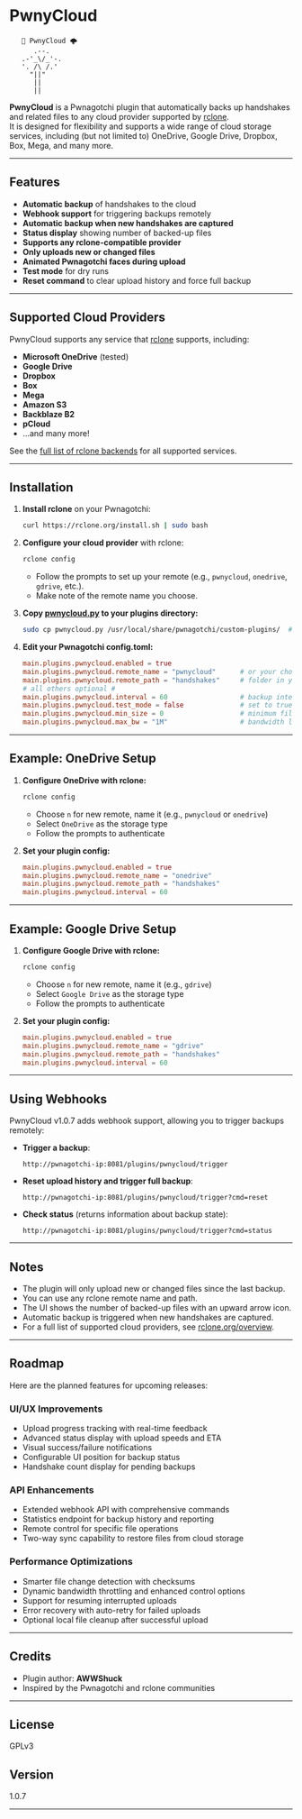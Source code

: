 # PwnyCloud

```
   🌈 PwnyCloud 🌩️
      .--.
   .-'_\/_'-.  
   '. /\ /.'  
     "||"
      ||
      ||
```

**PwnyCloud** is a Pwnagotchi plugin that automatically backs up handshakes and related files to any cloud provider supported by [rclone](https://rclone.org/).  
It is designed for flexibility and supports a wide range of cloud storage services, including (but not limited to) OneDrive, Google Drive, Dropbox, Box, Mega, and many more.

---

## Features

- **Automatic backup** of handshakes to the cloud
- **Webhook support** for triggering backups remotely
- **Automatic backup when new handshakes are captured**
- **Status display** showing number of backed-up files
- **Supports any rclone-compatible provider**
- **Only uploads new or changed files**
- **Animated Pwnagotchi faces during upload**
- **Test mode** for dry runs
- **Reset command** to clear upload history and force full backup

---

## Supported Cloud Providers

PwnyCloud supports any service that [rclone](https://rclone.org/) supports, including:

- **Microsoft OneDrive** (tested)
- **Google Drive**
- **Dropbox**
- **Box**
- **Mega**
- **Amazon S3**
- **Backblaze B2**
- **pCloud**
- ...and many more!

See the [full list of rclone backends](https://rclone.org/overview/) for all supported services.

---

## Installation

1. **Install rclone** on your Pwnagotchi:
    ```sh
    curl https://rclone.org/install.sh | sudo bash
    ```

2. **Configure your cloud provider** with rclone:
    ```sh
    rclone config
    ```
    - Follow the prompts to set up your remote (e.g., `pwnycloud`, `onedrive`, `gdrive`, etc.).
    - Make note of the remote name you choose.

3. **Copy [pwnycloud.py](http://_vscodecontentref_/1) to your plugins directory:**
    ```sh
    sudo cp pwnycloud.py /usr/local/share/pwnagotchi/custom-plugins/  # updated path for custom plugins
    ```

4. **Edit your Pwnagotchi config.toml:**
    ```toml
    main.plugins.pwnycloud.enabled = true
    main.plugins.pwnycloud.remote_name = "pwnycloud"      # or your chosen rclone remote name
    main.plugins.pwnycloud.remote_path = "handshakes"     # folder in your cloud storage
    # all others optional #
    main.plugins.pwnycloud.interval = 60                  # backup interval in seconds
    main.plugins.pwnycloud.test_mode = false              # set to true for dry run
    main.plugins.pwnycloud.min_size = 0                   # minimum file size in bytes
    main.plugins.pwnycloud.max_bw = "1M"                  # bandwidth limit (1MB/s)
    ```

---

## Example: OneDrive Setup

1. **Configure OneDrive with rclone:**
    ```sh
    rclone config
    ```
    - Choose `n` for new remote, name it (e.g., `pwnycloud` or `onedrive`)
    - Select `OneDrive` as the storage type
    - Follow the prompts to authenticate

2. **Set your plugin config:**
    ```toml
    main.plugins.pwnycloud.enabled = true
    main.plugins.pwnycloud.remote_name = "onedrive"
    main.plugins.pwnycloud.remote_path = "handshakes"
    main.plugins.pwnycloud.interval = 60
    ```

---

## Example: Google Drive Setup

1. **Configure Google Drive with rclone:**
    ```sh
    rclone config
    ```
    - Choose `n` for new remote, name it (e.g., `gdrive`)
    - Select `Google Drive` as the storage type
    - Follow the prompts to authenticate

2. **Set your plugin config:**
    ```toml
    main.plugins.pwnycloud.enabled = true
    main.plugins.pwnycloud.remote_name = "gdrive"
    main.plugins.pwnycloud.remote_path = "handshakes"
    main.plugins.pwnycloud.interval = 60
    ```

---

## Using Webhooks

PwnyCloud v1.0.7 adds webhook support, allowing you to trigger backups remotely:

- **Trigger a backup**:
    ```
    http://pwnagotchi-ip:8081/plugins/pwnycloud/trigger
    ```

- **Reset upload history and trigger full backup**:
    ```
    http://pwnagotchi-ip:8081/plugins/pwnycloud/trigger?cmd=reset
    ```

- **Check status** (returns information about backup state):
    ```
    http://pwnagotchi-ip:8081/plugins/pwnycloud/trigger?cmd=status
    ```

---

## Notes

- The plugin will only upload new or changed files since the last backup.
- You can use any rclone remote name and path.
- The UI shows the number of backed-up files with an upward arrow icon.
- Automatic backup is triggered when new handshakes are captured.
- For a full list of supported cloud providers, see [rclone.org/overview](https://rclone.org/overview/).

---

## Roadmap

Here are the planned features for upcoming releases:

### UI/UX Improvements
- Upload progress tracking with real-time feedback
- Advanced status display with upload speeds and ETA
- Visual success/failure notifications
- Configurable UI position for backup status
- Handshake count display for pending backups

### API Enhancements
- Extended webhook API with comprehensive commands
- Statistics endpoint for backup history and reporting
- Remote control for specific file operations
- Two-way sync capability to restore files from cloud storage

### Performance Optimizations
- Smarter file change detection with checksums
- Dynamic bandwidth throttling and enhanced control options
- Support for resuming interrupted uploads
- Error recovery with auto-retry for failed uploads
- Optional local file cleanup after successful upload

---

## Credits

- Plugin author: **AWWShuck**
- Inspired by the Pwnagotchi and rclone communities

---

## License

GPLv3

## Version
1.0.7

---
